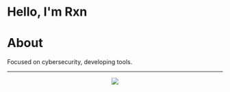 # Hello, I'm Rxn
# About
Focused on cybersecurity, developing tools.
<!-- Social Badges-->
<hr />
<p align=center>
    <a href="https://t.me/rxniel9" target="_blank"><img
            src="https://img.shields.io/badge/Telegram-%232CA5E0?style=for-the-badge&logoColor=maroon&logo=telegram"
## Trophy
![trophy](https://github-profile-trophy.vercel.app/?username=ryo-ma&theme=dark_lover)
![IMG_20240908_030924](https://github.com/user-attachments/assets/9a7e5dd3-f832-4026-aa2d-a348248647a8)
# OS
![Kali Linux](https://img.shields.io/badge/-Kali%20Linux-000000?style=flat&logo=kali-linux&logoColor=maroon)
![Termux](https://img.shields.io/badge/Termux-000000?style=flat&logo=termux&logoColor=maroon)
## Interested In
![Programming and Hacking](https://img.shields.io/badge/Programming%20and%20Hacking-%23FF0000?style=flat&logo=hackerrank&logoColor=maroon)
## Skills
![Reverse Engineering](https://img.shields.io/badge/Reverse_Engineering-maroon?style=flat&labelColor=000000&color=maroon)
![Python](https://img.shields.io/badge/-Python-3776AB?style=flat&logo=python&logoColor=maroon)
![Ruby](https://img.shields.io/badge/-Ruby-CC342D?style=flat&logo=ruby&logoColor=maroon)
![Bash](https://img.shields.io/badge/-Bash-4EAA25?style=flat&logo=gnu-bash&logoColor=maroon)
## Achievements
![Followers](https://img.shields.io/badge/Followers-6k-maroon)
![Stars](https://img.shields.io/badge/Stars-9k-maroon)

